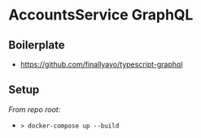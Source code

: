 # AccountsService GraphQL

## Boilerplate
- https://github.com/finallyayo/typescript-graphql

## Setup

*From repo root:*
- ``` > docker-compose up --build ```
